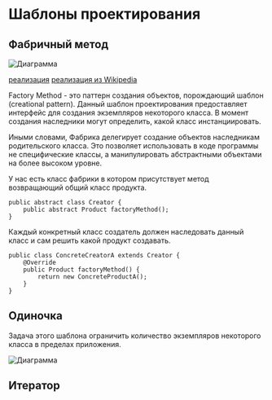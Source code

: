 # Шаблоны проектирования
## Фабричный метод
![Диаграмма](https://upload.wikimedia.org/wikipedia/ru/f/f0/FactoryMethodPattern.png "Диаграмма")

[реализация](https://refactoring.guru/ru/design-patterns/factory-method/java/example)
[реализация из Wikipedia](https://ru.wikipedia.org/wiki/%D0%A4%D0%B0%D0%B1%D1%80%D0%B8%D1%87%D0%BD%D1%8B%D0%B9_%D0%BC%D0%B5%D1%82%D0%BE%D0%B4_(%D1%88%D0%B0%D0%B1%D0%BB%D0%BE%D0%BD_%D0%BF%D1%80%D0%BE%D0%B5%D0%BA%D1%82%D0%B8%D1%80%D0%BE%D0%B2%D0%B0%D0%BD%D0%B8%D1%8F))

Factory Method - это паттерн создания объектов, порождающий шаблон (creational pattern). Данный шаблон проектирования предоставляет интерфейс для создания экземпляров некоторого класса. В момент создания наследники могут определить, какой класс инстанциировать.

Иными словами, Фабрика делегирует создание объектов наследникам родительского класса. Это позволяет использовать в коде программы не специфические классы, а манипулировать абстрактными объектами на более высоком уровне.

У нас есть класс фабрики в котором присутствует метод возвращающий общий класс продукта.

    public abstract class Creator {
        public abstract Product factoryMethod();
    }

Каждый конкретный класс создатель должен наследовать данный класс и сам решить какой продукт создавать.

    public class ConcreteCreatorA extends Creator {
        @Override
        public Product factoryMethod() {
            return new ConcreteProductA();
        }
    }

## Одиночка

Задача этого шаблона ограничить количество экземпляров некоторого класса в пределах приложения.

![Диаграмма](http://cdn.crunchify.com/wp-content/uploads/2013/02/Singleton-Pattern-Java.png "Диаграмма")

## Итератор
